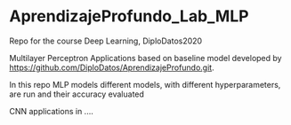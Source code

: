 # AprendizajeProfundo_Lab_MLP
Repo for the course Deep Learning, DiploDatos2020

Multilayer Perceptron Applications based on baseline model developed by https://github.com/DiploDatos/AprendizajeProfundo.git. 

In this repo MLP models different models, with different hyperparameters, are run and their accuracy evaluated

CNN applications in ....

